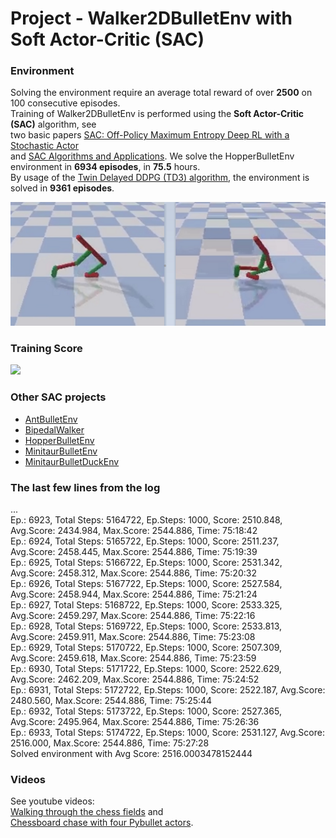 # Project - Walker2DBulletEnv with Soft Actor-Critic (SAC)

### Environment  

Solving the environment require an average total reward of over **2500** on 100 consecutive episodes.    
Training of Walker2DBulletEnv is performed using the __Soft Actor-Critic (SAC)__ algorithm, see    
two basic papers [SAC: Off-Policy Maximum Entropy Deep RL with a Stochastic Actor](https://arxiv.org/abs/1801.01290)     
and [SAC Algorithms and Applications](https://arxiv.org/abs/1812.05905).  We solve the HopperBulletEnv environment in **6934 episodes**, in __75.5__ hours.    
By usage of the [Twin Delayed DDPG (TD3) algorithm](https://github.com/Rafael1s/Deep-Reinforcement-Learning-Algorithms/tree/master/Walker2DBulletEnv-v0_TD3), the environment is solved in **9361 episodes**.  

![](images/Walker2D_two_stages_0.5.png)

### Training Score

![](images/plot_Walker2D_SAC_lr0.0003_epis6934.png)

### Other SAC projects

* [AntBulletEnv](https://github.com/Rafael1s/Deep-Reinforcement-Learning-Algorithms/tree/master/Ant-PyBulletEnv-Soft-Actor-Critic)   
* [BipedalWalker](https://github.com/Rafael1s/Deep-Reinforcement-Learning-Algorithms/tree/master/BipedalWalker-Soft-Actor-Critic)   
* [HopperBulletEnv](https://github.com/Rafael1s/Deep-Reinforcement-Learning-Algorithms/tree/master/HopperBulletEnv-v0-SAC)   
* [MinitaurBulletEnv](https://github.com/Rafael1s/Deep-Reinforcement-Learning-Algorithms/tree/master/Minitaur-Soft-Actor-Critic)   
* [MinitaurBulletDuckEnv](https://github.com/Rafael1s/Deep-Reinforcement-Learning-Algorithms/tree/master/MinitaurDuck-Soft-Actor-Critic)   

### The last few lines from the log

...    
Ep.: 6923, Total Steps: 5164722, Ep.Steps: 1000, Score: 2510.848, Avg.Score: 2434.984, Max.Score: 2544.886, Time: 75:18:42   
Ep.: 6924, Total Steps: 5165722, Ep.Steps: 1000, Score: 2511.237, Avg.Score: 2458.445, Max.Score: 2544.886, Time: 75:19:39    
Ep.: 6925, Total Steps: 5166722, Ep.Steps: 1000, Score: 2531.342, Avg.Score: 2458.312, Max.Score: 2544.886, Time: 75:20:32    
Ep.: 6926, Total Steps: 5167722, Ep.Steps: 1000, Score: 2527.584, Avg.Score: 2458.944, Max.Score: 2544.886, Time: 75:21:24    
Ep.: 6927, Total Steps: 5168722, Ep.Steps: 1000, Score: 2533.325, Avg.Score: 2459.297, Max.Score: 2544.886, Time: 75:22:16   
Ep.: 6928, Total Steps: 5169722, Ep.Steps: 1000, Score: 2533.813, Avg.Score: 2459.911, Max.Score: 2544.886, Time: 75:23:08   
Ep.: 6929, Total Steps: 5170722, Ep.Steps: 1000, Score: 2507.309, Avg.Score: 2459.618, Max.Score: 2544.886, Time: 75:23:59    
Ep.: 6930, Total Steps: 5171722, Ep.Steps: 1000, Score: 2522.629, Avg.Score: 2462.209, Max.Score: 2544.886, Time: 75:24:52    
Ep.: 6931, Total Steps: 5172722, Ep.Steps: 1000, Score: 2522.187, Avg.Score: 2480.560, Max.Score: 2544.886, Time: 75:25:44    
Ep.: 6932, Total Steps: 5173722, Ep.Steps: 1000, Score: 2527.365, Avg.Score: 2495.964, Max.Score: 2544.886, Time: 75:26:36    
Ep.: 6933, Total Steps: 5174722, Ep.Steps: 1000, Score: 2531.127, Avg.Score: 2516.000, Max.Score: 2544.886, Time: 75:27:28    
Solved environment with Avg Score:   2516.0003478152444    

###  Videos

See youtube videos:     
[Walking through the chess fields](https://www.youtube.com/watch?v=qUT3TznKWAk) and     
[Chessboard chase with four Pybullet actors](https://www.youtube.com/watch?v=NXX4GTim_NM).

